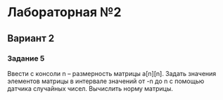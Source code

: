 # Лабораторная №2
## Вариант 2
### Задание 5
Ввести с консоли n – размерность матрицы a\[n][n]. Задать значения элементов матрицы в интервале значений от -n до n с помощью датчика случайных чисел.
Вычислить норму матрицы. 